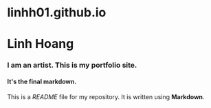 # linhh01.github.io

# Linh Hoang

### I am an artist. This is my portfolio site.

#### It's the final markdown. 

This is a *README* file for my repository. It is written using **Markdown**.
